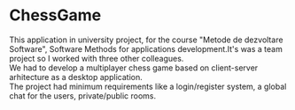 # ChessGame
This application in university project, for the course "Metode de dezvoltare Software", Software Methods for applications development.It's was a team project so I worked with three other colleagues.  
We had to develop a multiplayer chess game based on client-server arhitecture as a desktop application.  
The project had minimum requirements like a login/register system, a global chat for the users, private/public rooms.

